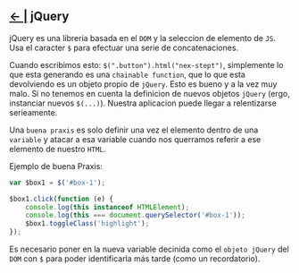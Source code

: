 ## [← |](https://github.com/VGamezz19/skylab-boot-notes/blob/dev/course/semana02/)   jQuery

jQuery es una libreria basada en el `DOM` y la seleccion de elemento de `JS`. 
Usa el caracter `$` para efectuar una serie de concatenaciones.

Cuando escribimos esto: `$(".button").html("nex-stept")`, simplemente lo que esta generando es una `chainable function`, que lo que esta devolviendo es un objeto propio de `jQuery`. Esto es bueno y a la vez muy malo. Si no tenemos en cuenta la definicion de nuevos objetos `jQuery` (ergo, instanciar nuevos `$(...)`). Nuestra aplicacion puede llegar a relentizarse serieamente.

Una `buena praxis` es solo definir una vez el elemento dentro de una `variable` y atacar a esa variable cuando nos querramos referir a ese elemento de nuestro `HTML`.

Ejemplo de buena Praxis:

````js
var $box1 = $('#box-1');

$box1.click(function (e) {
    console.log(this instanceof HTMLElement);
    console.log(this === document.querySelector('#box-1'));
    $box1.toggleClass('highlight');
});
````

Es necesario poner en la nueva variable decinida como el `objeto jQuery` del `DOM` con `$` para poder identificarla más tarde (como un recordatorio).


